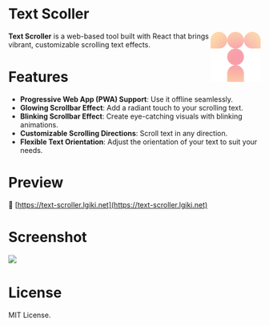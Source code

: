 # Text Scoller

<img src="./public/icons/logo.svg" width="100" height="100" align="right" />

**Text Scroller** is a web-based tool built with React that brings vibrant, customizable scrolling text effects.

# Features

- **Progressive Web App (PWA) Support**: Use it offline seamlessly.
- **Glowing Scrollbar Effect**: Add a radiant touch to your scrolling text.
- **Blinking Scrollbar Effect**: Create eye-catching visuals with blinking animations.
- **Customizable Scrolling Directions**: Scroll text in any direction.
- **Flexible Text Orientation**: Adjust the orientation of your text to suit your needs.

# Preview

🔗 [https://text-scroller.lgiki.net](https://text-scroller.lgiki.net)

# Screenshot

![](https://github.com/user-attachments/assets/e370c876-67a4-466f-9a51-756f4cb1c8ff)

# License

MIT License.
